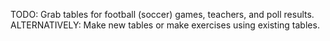 TODO: Grab tables for football (soccer) games, teachers, and poll results.
ALTERNATIVELY: Make new tables or make exercises using existing tables.

